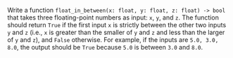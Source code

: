Write a function `float_in_between(x: float, y: float, z: float) -> bool` that takes three floating-point numbers as input: `x`, `y`, and `z`. The function should return `True` if the first input `x` is strictly between the other two inputs `y` and `z` (i.e., `x` is greater than the smaller of `y` and `z` and less than the larger of `y` and `z`), and `False` otherwise. For example, if the inputs are `5.0, 3.0, 8.0`, the output should be `True` because `5.0` is between `3.0` and `8.0`.
